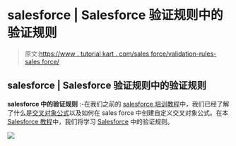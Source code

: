 # salesforce | Salesforce 验证规则中的验证规则

> 原文:[https://www . tutorial kart . com/sales force/validation-rules-sales force/](https://www.tutorialkart.com/salesforce/validation-rules-salesforce/)

## salesforce | Salesforce 验证规则中的验证规则

**salesforce 中的验证规则** :-在我们之前的 [salesforce 培训教程](https://www.tutorialkart.com/salesforce/salesforce-workflow-rules-salesforce-workflow-examples/)中，我们已经了解了什么是[交叉对象公式](https://www.tutorialkart.com/salesforce/salesforce-cross-object-formula-field/)以及如何在 sales force 中创建自定义交叉对象公式。在本 [Salesforce 教程](https://www.tutorialkart.com/salesforce-tutorials/)中，我们将学习 [Salesforce](https://www.tutorialkart.com/salesforce/what-is-salesforce/) 中的验证规则。

[![](../Images/925da31b32d6bc3827932f6c8afb11bb.png)](https://www.tutorialkart.com/)